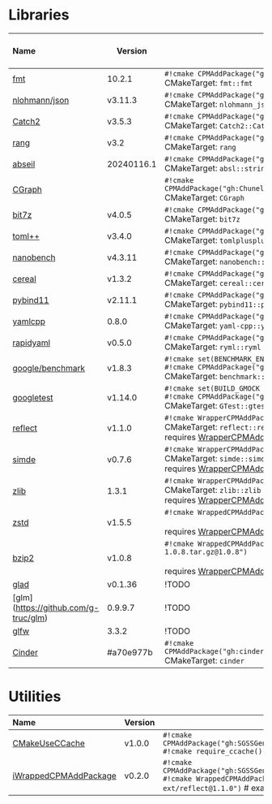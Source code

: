 <!-- SPDX-FileCopyrightText: 2024 Simon Gene Gottlieb
     SPDX-License-Identifier: CC0-1.0
-->
# Libraries

<div markdown class="compact_data_table">

| Name                                                    | Version    | CPM                                                                                                 <br>CMakeTarget                                            <br>extra  |
|:--------------------------------------------------------|------------|---------------------------------------------------------------------------------------------------------------------------------------------------------------------------|
| [fmt](https://github.com/fmtlib/fmt)                    | 10.2.1     | `#!cmake CPMAddPackage("gh:fmtlib/fmt#10.2.1@10.2.1")`                                              <br>CMakeTarget: `fmt::fmt`                                <br>       |
| [nlohmann/json](https://github.com/nlohmann/json)       | v3.11.3    | `#!cmake CPMAddPackage("gh:nlohmann/json@3.11.3")`                                                  <br>CMakeTarget: `nlohmann_json::nlohmann_json`            <br>       |
| [Catch2](https://github.com/catchorg/Catch2)            | v3.5.3     | `#!cmake CPMAddPackage("gh:catchorg/Catch2@3.5.3")`                                                 <br>CMakeTarget: `Catch2::Catch2 Catch2::Catch2WithMain`   <br>       |
| [rang](https://github.com/agauniyal/rang)               | v3.2       | `#!cmake CPMAddPackage("gh:agauniyal/rang@3.2")`                                                    <br>CMakeTarget: `rang`                                    <br>       |
| [abseil](https://github.com/abseil/abseil-cpp)          | 20240116.1 | `#!cmake CPMAddPackage("gh:abseil/abseil-cpp#20240116.1")`                                          <br>CMakeTarget: `absl::strings absl::*`                   <br>       |
| [CGraph](https://github.com/ChunelFeng/CGraph)          | <broken>   | `#!cmake CPMAddPackage("gh:ChunelFeng/CGraph#867e304b168da22ff4c3298a3b1c364502c41920")`            <br>CMakeTarget: `CGraph`                                  <br>       |
| [bit7z](https://github.com/rikyoz/bit7z)                | v4.0.5     | `#!cmake CPMAddPackage("gh:rikyoz/bit7z@4.0.5")`                                                    <br>CMakeTarget: `bit7z`                                   <br>       |
| [toml++](https://github.com/marzer/tomlplusplus)        | v3.4.0     | `#!cmake CPMAddPackage("gh:marzer/tomlplusplus@3.4.0")`                                             <br>CMakeTarget: `tomlplusplus::tomlplusplus`              <br>       |
| [nanobench](https://github.com/martinus/nanobench)      | v4.3.11    | `#!cmake CPMAddPackage("gh:martinus/nanobench@4.3.11")`                                             <br>CMakeTarget: `nanobench::nanobench`                    <br>       |
| [cereal](https://github.com/USCiLab/cereal)             | v1.3.2     | `#!cmake CPMAddPackage("gh:USCiLab/cereal@1.3.2")`                                                  <br>CMakeTarget: `cereal::cereal`                          <br>       |
| [pybind11](https://github.com/pybind/pybind11)          | v2.11.1    | `#!cmake CPMAddPackage("gh:pybind/pybind11@2.11.1")`                                                <br>CMakeTarget: `pybind11::pybind11`                      <br>       |
| [yamlcpp](https://github.com/jbeder/yaml-cpp)           | 0.8.0      | `#!cmake CPMAddPackage("gh:jbeder/yaml-cpp#0.8.0@0.8.0")`                                           <br>CMakeTarget: `yaml-cpp::yaml-cpp`                      <br>       |
| [rapidyaml](https://github.com/biojppm/rapidyaml)       | v0.5.0     | `#!cmake CPMAddPackage("gh:biojppm/rapidyaml@0.5.0")`                                               <br>CMakeTarget: `ryml::ryml`                              <br>       |
| [google/benchmark](https://github.com/google/benchmark) | v1.8.3     | `#!cmake set(BENCHMARK_ENABLE_TESTING OFF)`<br>`#!cmake CPMAddPackage("gh:google/benchmark@1.8.3")` <br>CMakeTarget: `benchmark::benchmark`                    <br>       |
| [googletest](https://github.com/google/googletest)      | v1.14.0    | `#!cmake set(BUILD_GMOCK OFF)`<br>`#!cmake CPMAddPackage("gh:google/googletest@1.14.0")`            <br>CMakeTarget: `GTest::gtest`                            <br>       |
| [reflect](https://github.com/boost-ext/reflect)         | v1.1.0     | `#!cmake WrapperCPMAddPackage("gh:boost-ext/refelect@1.1.0")`                                       <br>CMakeTarget: `reflect::reflect`                        <br> requires [WrapperCPMAddPackage](https://github.com/SGSSGene/EnableCPM) |
| [simde](https://github.com/simd-everywhere/simde)       | v0.7.6     | `#!cmake WrapperCPMAddPackage("gh:simd-everywhere/simde@0.7.6")`                                    <br>CMakeTarget: `simde::simde`                            <br> requires [WrapperCPMAddPackage](https://github.com/SGSSGene/EnableCPM) |
| [zlib](https://zlib.net/zlib-1.3.1.tar.gz)              | 1.3.1      | `#!cmake WrapperCPMAddPackage("https://zlib.net/zlib-1.3.1.tar.gz@1.3.1")`                          <br>CMakeTarget: `zlib::zlib`                              <br> requires [WrapperCPMAddPackage](https://github.com/SGSSGene/EnableCPM) |
| [zstd](https://github.com/facebook/zstd)                | v1.5.5     | `#!cmake WrappedCPMAddPackage("gh:facebook/zstd@1.5.5")`                                            <br>                                                       <br> requires [WrapperCPMAddPackage](https://github.com/SGSSGene/EnableCPM) |
| [bzip2](https://sourceware.org/bzip2/)                  | v1.0.8     | `#!cmake WrappedCPMAddPackage("https://sourceware.org/pub/bzip2/bzip2-1.0.8.tar.gz@1.0.8")`         <br>                                                       <br> requires [WrapperCPMAddPackage](https://github.com/SGSSGene/EnableCPM) |
| [glad](https://github.com/Dav1dde/glad)                 | v0.1.36    | !TODO |
| [glm] (https://github.com/g-truc/glm)                   | 0.9.9.7    | !TODO |
| [glfw](https://github.com/glfw/glfw)                    | 3.3.2      | !TODO |
| [Cinder](https://github.com/cinder/Cinder)              | #a70e977b  | `#!cmake CPMAddPackage("gh:cinder/Cinder#a70e977b735ca493910984a56723280b66385059")`                <br>CMakeTarget: `cinder`                                  <br>       |


</div>

# Utilities

<div markdown class="compact_data_table">

| Name                                                                       | Version    | CPM                                                                                                                                                                       |
|:---------------------------------------------------------------------------|------------|---------------------------------------------------------------------------------------------------------------------------------------------------------------------------|
| [CMakeUseCCache](https://github.com/SGSSGene/CMakeUseCCache)               |    v1.0.0  | `#!cmake CPMAddPackage("gh:SGSSGene/CMakeUseCCache@1.0.0")`                                      <br>`#!cmake require_ccache() # activates ccache usage`    <br>          |
| [iWrappedCPMAddPackage](https://github.com/SGSSGene/WrappedCPMAddPackage)  |    v0.2.0  | `#!cmake CPMAddPackage("gh:SGSSGene/WrappedCPMAddPackage@0.2.0")`                                <br>`#!cmake WrappedCPMAddPackage("gh:boost-ext/reflect@1.1.0")` # example usage <br>   |



</div>


<!--
| [backward-cpp](https://github.com/bombela/backward-cpp) | v1.6       | `backward`                              | `CPMAddPackage("gh:bombela/backward-cpp@1.6")`                               |       |
| [brotli](https://github.com/google/brotli.git)          | v1.1.0     | `brotli`                                | `CPMAddPackage("gh:google/brotli@1.1.0")`                                    |       |
 -->
